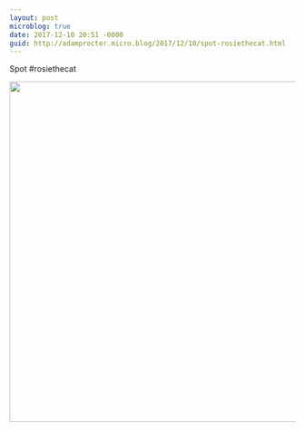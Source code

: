 ```yaml
---
layout: post
microblog: true
date: 2017-12-10 20:51 -0000
guid: http://adamprocter.micro.blog/2017/12/10/spot-rosiethecat.html
---
```

Spot #rosiethecat

<img src="http://discursive.adamprocter.co.uk/uploads/2017/57203ba06d.jpg" width="600" height="600" />
